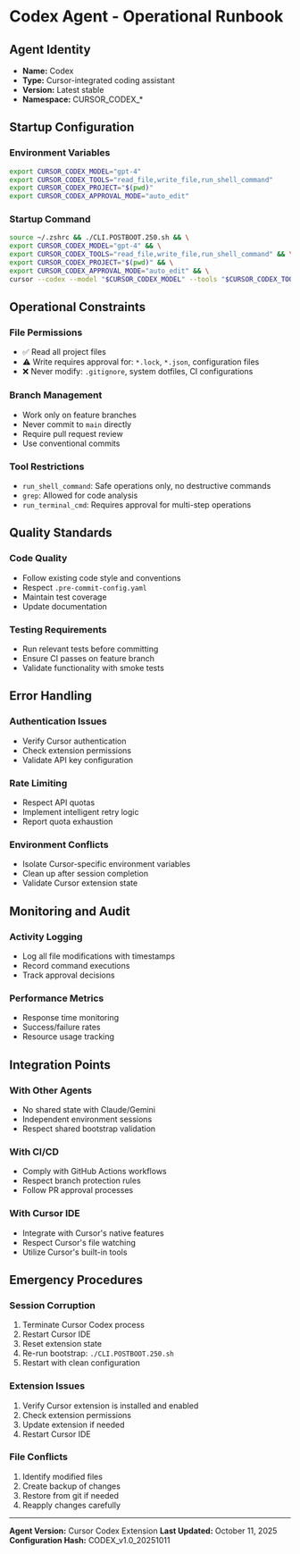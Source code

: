 # Codex Agent - Operational Runbook

## Agent Identity
- **Name:** Codex
- **Type:** Cursor-integrated coding assistant
- **Version:** Latest stable
- **Namespace:** CURSOR_CODEX_*

## Startup Configuration

### Environment Variables
```bash
export CURSOR_CODEX_MODEL="gpt-4"
export CURSOR_CODEX_TOOLS="read_file,write_file,run_shell_command"
export CURSOR_CODEX_PROJECT="$(pwd)"
export CURSOR_CODEX_APPROVAL_MODE="auto_edit"
```

### Startup Command
```bash
source ~/.zshrc && ./CLI.POSTBOOT.250.sh && \
export CURSOR_CODEX_MODEL="gpt-4" && \
export CURSOR_CODEX_TOOLS="read_file,write_file,run_shell_command" && \
export CURSOR_CODEX_PROJECT="$(pwd)" && \
export CURSOR_CODEX_APPROVAL_MODE="auto_edit" && \
cursor --codex --model "$CURSOR_CODEX_MODEL" --tools "$CURSOR_CODEX_TOOLS" --approval-mode "$CURSOR_CODEX_APPROVAL_MODE"
```

## Operational Constraints

### File Permissions
- ✅ Read all project files
- ⚠️ Write requires approval for: `*.lock`, `*.json`, configuration files
- ❌ Never modify: `.gitignore`, system dotfiles, CI configurations

### Branch Management
- Work only on feature branches
- Never commit to `main` directly
- Require pull request review
- Use conventional commits

### Tool Restrictions
- `run_shell_command`: Safe operations only, no destructive commands
- `grep`: Allowed for code analysis
- `run_terminal_cmd`: Requires approval for multi-step operations

## Quality Standards

### Code Quality
- Follow existing code style and conventions
- Respect `.pre-commit-config.yaml`
- Maintain test coverage
- Update documentation

### Testing Requirements
- Run relevant tests before committing
- Ensure CI passes on feature branch
- Validate functionality with smoke tests

## Error Handling

### Authentication Issues
- Verify Cursor authentication
- Check extension permissions
- Validate API key configuration

### Rate Limiting
- Respect API quotas
- Implement intelligent retry logic
- Report quota exhaustion

### Environment Conflicts
- Isolate Cursor-specific environment variables
- Clean up after session completion
- Validate Cursor extension state

## Monitoring and Audit

### Activity Logging
- Log all file modifications with timestamps
- Record command executions
- Track approval decisions

### Performance Metrics
- Response time monitoring
- Success/failure rates
- Resource usage tracking

## Integration Points

### With Other Agents
- No shared state with Claude/Gemini
- Independent environment sessions
- Respect shared bootstrap validation

### With CI/CD
- Comply with GitHub Actions workflows
- Respect branch protection rules
- Follow PR approval processes

### With Cursor IDE
- Integrate with Cursor's native features
- Respect Cursor's file watching
- Utilize Cursor's built-in tools

## Emergency Procedures

### Session Corruption
1. Terminate Cursor Codex process
2. Restart Cursor IDE
3. Reset extension state
4. Re-run bootstrap: `./CLI.POSTBOOT.250.sh`
5. Restart with clean configuration

### Extension Issues
1. Verify Cursor extension is installed and enabled
2. Check extension permissions
3. Update extension if needed
4. Restart Cursor IDE

### File Conflicts
1. Identify modified files
2. Create backup of changes
3. Restore from git if needed
4. Reapply changes carefully

---

**Agent Version:** Cursor Codex Extension
**Last Updated:** October 11, 2025
**Configuration Hash:** CODEX_v1.0_20251011
